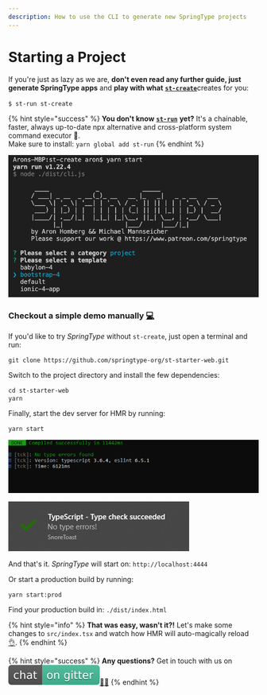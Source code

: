 ```yaml
---
description: How to use the CLI to generate new SpringType projects
---
```


# Starting a Project

If you're just as lazy as we are, **don't even read any further guide, just generate SpringType apps** and **play with what** [**`st-create`**](https://github.com/springtype-org/st-create)creates for you:

`$ st-run st-create`

{% hint style="success" %}
**You don't know** [**`st-run`**](https://github.com/springtype-org/st-run) **yet?** It's a chainable, faster, always up-to-date npx alternative and сross-platform system command executor 🚀.   
Make sure to install: `yarn global add st-run`
{% endhint %}

![Setting up SpringType projects in seconds](.gitbook/assets/st-create.png)

### Checkout a simple demo manually [💻](https://emojipedia.org/personal-computer/)

If you'd like to try _SpringType_ without `st-create`, just open a terminal and run:

```text
git clone https://github.com/springtype-org/st-starter-web.git
```

Switch to the project directory and install the few dependencies:

```text
cd st-starter-web
yarn
```

Finally, start the dev server for HMR by running:

```text
yarn start
```

![st-start is waiting for changes](.gitbook/assets/compiled.PNG)

![](.gitbook/assets/type-check.PNG)

And that's it. _SpringType_ will start on: `http://localhost:4444` 

Or start a production build by running:

```text
yarn start:prod
```

Find your production build in: `./dist/index.html`

{% hint style="info" %}
**That was easy, wasn't it?!** Let's make some changes to `src/index.tsx` and watch how HMR will auto-magically reload [👌](https://emojipedia.org/ok-hand-sign/).
{% endhint %}

{% hint style="success" %}
**Any questions?** Get in touch with us on [![](.gitbook/assets/gitter.svg)](https://gitter.im/springtype-official/springtype?utm_source=badge&utm_medium=badge&utm_campaign=pr-badge)[💬](https://emojipedia.org/speech-balloon/)[🤓](https://emojipedia.org/nerd-face/)
{% endhint %}

